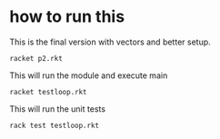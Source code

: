 # how to run this

This is the final version with vectors and better setup.

```
racket p2.rkt
```

This will run the module and execute main
```
racket testloop.rkt
```

This will run the unit tests
```
rack test testloop.rkt
```